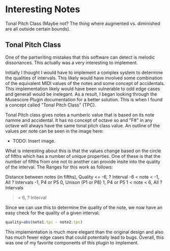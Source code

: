# Interesting Notes
Tonal Pitch Class (Maybe not? The thing where augmented vs. diminished are all outside certain bounds).

## Tonal Pitch Class
One of the partwriting mistakes that this software can detect is melodic dissonances. This actually was a very interesting to implement. 

Initially I thought I would have to implement a complex system to determine the qualities of intervals. This likely would have involved some combination of the equivalent MIDI values of the notes and some concept of accidentals. This implementation likely would have been vulnerable to odd edge cases and generall would be inelegant. As a result, I began looking through the Musescore Plugin documentation for a better solution. This is when I found a concept called "Tonal Pitch Class" (TPC).

Tonal Pitch class gives notes a numberic value that is based on its note namme and accidental. It has no concept of octave so and "F#" in any octave will always have the same tonal pitch class value. An outline of the values per note can be seen in the image here:
- TODO: Insert image.

What is interesting about this is that the values change based on the circle of fifths which has a number of unique properties. One of these is that the number of fifths from one not to another can provide insite into the quality of the interval. The Ranges for this work as follows:

Distance between notes (in fifths), Quality
<= -6, ? Interval
-6 < note < -1, All ? Intervals
-1, P4 or P5
0, Unison (P1 or P8)
1, P4 or P5
1 < note < 6, All ? Intervals
>= 6, ? Interval

Since we can use this to determine the quality of the note, we now have an easy check for the quality of a given interval:
```qml
quality=abs(note1.tpc - note2.tpc)
```

This implementation is much more elegant than the original design and also has much fewer edge cases that could potentially lead to bugs. Overall, this was one of my favorite components of this plugin to implement.